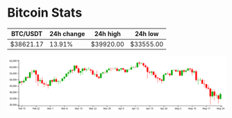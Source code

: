 # Bitcoin Stats

BTC/USDT|24h change|24h high|24h low|
|---|---|---|---|
|$38621.17|13.91%|$39920.00|$33555.00|

<img src="./chart.svg">
